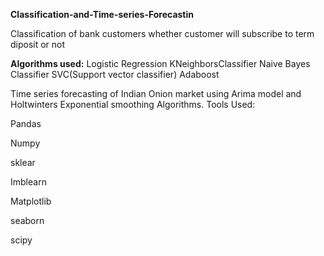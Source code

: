 **Classification-and-Time-series-Forecastin**


Classification of bank customers whether customer will subscribe to term diposit or not


**Algorithms used:**
Logistic Regression
KNeighborsClassifier
Naive Bayes Classifier
SVC(Support vector classifier)
Adaboost

Time series forecasting of Indian Onion market using Arima model and Holtwinters Exponential smoothing Algorithms.
Tools Used:

Pandas

Numpy

sklear

Imblearn

Matplotlib

seaborn

scipy
